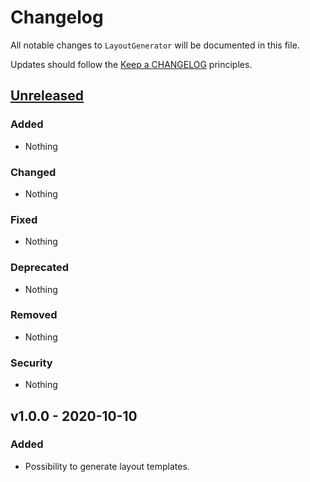 # Changelog

All notable changes to `LayoutGenerator` will be documented in this file.

Updates should follow the [Keep a CHANGELOG](http://keepachangelog.com/) principles.

## [Unreleased](https://github.com/Stadly/LayoutGenerator/compare/v1.0.0...HEAD)

### Added
- Nothing

### Changed
- Nothing

### Fixed
- Nothing

### Deprecated
- Nothing

### Removed
- Nothing

### Security
- Nothing

## v1.0.0 - 2020-10-10

### Added
- Possibility to generate layout templates.
